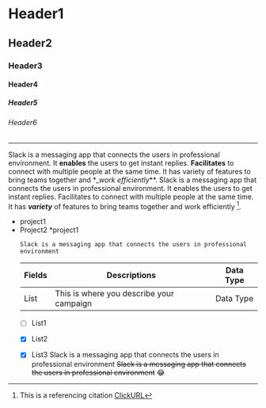 # Header1
## Header2
### Header3
#### Header4
##### Header5
###### Header6

_____________________________
Slack is a messaging app that connects the users in professional environment. It **enables** the users to get instant replies. __Facilitates__ to connect with multiple people at the same time. It has variety of features to bring teams together and *__work efficiently_**. Slack is a messaging app that connects the users in professional environment. It enables the users to get instant replies. Facilitates to connect with multiple people at the same time. It has ***variety*** of features to bring teams together and work efficiently [^1]. 
[^1]: This is a referencing citation
[ClickURL](https://mail.google.com/mail/u/0/#inbox/FMfcgzQXJGrSnGPHZzgsTrpcNCNXRVKl)
* project1
* Project2 
  *project1
  ```
  Slack is a messaging app that connects the users in professional environment
  ```
  |Fields|Descriptions|Data Type
  |----|-----|------
  |List|This is where you describe your campaign|Data Type
  - [ ] List1
  - [x] List2
  - [X] List3
   Slack is a messaging app that connects the users in professional environment
~~Slack is a messaging app that connects the users in professional environment~~
😂


  
